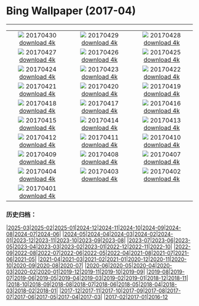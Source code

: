 # Bing Wallpaper (2017-04)
**************
| | | |
| :----: | :----: | :----: |
| ![](https://www.bing.com/az/hprichbg/rb/NHMElephants_ZH-CN9810396474_1920x1080.jpg) 20170430 [download 4k](https://www.bing.com/az/hprichbg/rb/NHMElephants_ZH-CN9810396474_UHD.jpg) | ![](https://www.bing.com/az/hprichbg/rb/SouthMoravian_ZH-CN13384331455_1920x1080.jpg) 20170429 [download 4k](https://www.bing.com/az/hprichbg/rb/SouthMoravian_ZH-CN13384331455_UHD.jpg) | ![](https://www.bing.com/az/hprichbg/rb/SoundSuits_ZH-CN11561095548_1920x1080.jpg) 20170428 [download 4k](https://www.bing.com/az/hprichbg/rb/SoundSuits_ZH-CN11561095548_UHD.jpg) |
| ![](https://www.bing.com/az/hprichbg/rb/SproutVideo_ZH-CN11890393462_1920x1080.jpg) 20170427 [download 4k](https://www.bing.com/az/hprichbg/rb/SproutVideo_ZH-CN11890393462_UHD.jpg) | ![](https://www.bing.com/az/hprichbg/rb/SaronicGulf_ZH-CN8379891695_1920x1080.jpg) 20170426 [download 4k](https://www.bing.com/az/hprichbg/rb/SaronicGulf_ZH-CN8379891695_UHD.jpg) | ![](https://www.bing.com/az/hprichbg/rb/CivitadiBagnoregio_ZH-CN12942138675_1920x1080.jpg) 20170425 [download 4k](https://www.bing.com/az/hprichbg/rb/CivitadiBagnoregio_ZH-CN12942138675_UHD.jpg) |
| ![](https://www.bing.com/az/hprichbg/rb/AfricaWeaverbirds_ZH-CN9479498858_1920x1080.jpg) 20170424 [download 4k](https://www.bing.com/az/hprichbg/rb/AfricaWeaverbirds_ZH-CN9479498858_UHD.jpg) | ![](https://www.bing.com/az/hprichbg/rb/AlbertaTeepee_ZH-CN11572775476_1920x1080.jpg) 20170423 [download 4k](https://www.bing.com/az/hprichbg/rb/AlbertaTeepee_ZH-CN11572775476_UHD.jpg) | ![](https://www.bing.com/az/hprichbg/rb/MirrorBeach_ZH-CN12835554220_1920x1080.jpg) 20170422 [download 4k](https://www.bing.com/az/hprichbg/rb/MirrorBeach_ZH-CN12835554220_UHD.jpg) |
| ![](https://www.bing.com/az/hprichbg/rb/ZoomOut_ZH-CN4471982075_1920x1080.jpg) 20170421 [download 4k](https://www.bing.com/az/hprichbg/rb/ZoomOut_ZH-CN4471982075_UHD.jpg) | ![](https://www.bing.com/az/hprichbg/rb/SolarFarm_ZH-CN4853771923_1920x1080.jpg) 20170420 [download 4k](https://www.bing.com/az/hprichbg/rb/SolarFarm_ZH-CN4853771923_UHD.jpg) | ![](https://www.bing.com/az/hprichbg/rb/Farmers_ZH-CN10322126112_1920x1080.jpg) 20170419 [download 4k](https://www.bing.com/az/hprichbg/rb/Farmers_ZH-CN10322126112_UHD.jpg) |
| ![](https://www.bing.com/az/hprichbg/rb/WallaceHut_ZH-CN12470084939_1920x1080.jpg) 20170418 [download 4k](https://www.bing.com/az/hprichbg/rb/WallaceHut_ZH-CN12470084939_UHD.jpg) | ![](https://www.bing.com/az/hprichbg/rb/GlacierBay_ZH-CN14440689690_1920x1080.jpg) 20170417 [download 4k](https://www.bing.com/az/hprichbg/rb/GlacierBay_ZH-CN14440689690_UHD.jpg) | ![](https://www.bing.com/az/hprichbg/rb/EuropeanRabbitGreeting_ZH-CN10625718769_1920x1080.jpg) 20170416 [download 4k](https://www.bing.com/az/hprichbg/rb/EuropeanRabbitGreeting_ZH-CN10625718769_UHD.jpg) |
| ![](https://www.bing.com/az/hprichbg/rb/GroundNest_ZH-CN8953105132_1920x1080.jpg) 20170415 [download 4k](https://www.bing.com/az/hprichbg/rb/GroundNest_ZH-CN8953105132_UHD.jpg) | ![](https://www.bing.com/az/hprichbg/rb/GrayWolf_ZH-CN9733727662_1920x1080.jpg) 20170414 [download 4k](https://www.bing.com/az/hprichbg/rb/GrayWolf_ZH-CN9733727662_UHD.jpg) | ![](https://www.bing.com/az/hprichbg/rb/TitanicBelfast_ZH-CN7528306628_1920x1080.jpg) 20170413 [download 4k](https://www.bing.com/az/hprichbg/rb/TitanicBelfast_ZH-CN7528306628_UHD.jpg) |
| ![](https://www.bing.com/az/hprichbg/rb/MVAU_ZH-CN9430011383_1920x1080.jpg) 20170412 [download 4k](https://www.bing.com/az/hprichbg/rb/MVAU_ZH-CN9430011383_UHD.jpg) | ![](https://www.bing.com/az/hprichbg/rb/SpacewalkSelfie_ZH-CN10118363891_1920x1080.jpg) 20170411 [download 4k](https://www.bing.com/az/hprichbg/rb/SpacewalkSelfie_ZH-CN10118363891_UHD.jpg) | ![](https://www.bing.com/az/hprichbg/rb/WindmillLighthouse_ZH-CN12870536851_1920x1080.jpg) 20170410 [download 4k](https://www.bing.com/az/hprichbg/rb/WindmillLighthouse_ZH-CN12870536851_UHD.jpg) |
| ![](https://www.bing.com/az/hprichbg/rb/ArcticFoxSibs_ZH-CN7417451993_1920x1080.jpg) 20170409 [download 4k](https://www.bing.com/az/hprichbg/rb/ArcticFoxSibs_ZH-CN7417451993_UHD.jpg) | ![](https://www.bing.com/az/hprichbg/rb/TulipFestival_ZH-CN8467334837_1920x1080.jpg) 20170408 [download 4k](https://www.bing.com/az/hprichbg/rb/TulipFestival_ZH-CN8467334837_UHD.jpg) | ![](https://www.bing.com/az/hprichbg/rb/KalsoyIsland_ZH-CN11586790825_1920x1080.jpg) 20170407 [download 4k](https://www.bing.com/az/hprichbg/rb/KalsoyIsland_ZH-CN11586790825_UHD.jpg) |
| ![](https://www.bing.com/az/hprichbg/rb/JulianAlps_ZH-CN11764181030_1920x1080.jpg) 20170404 [download 4k](https://www.bing.com/az/hprichbg/rb/JulianAlps_ZH-CN11764181030_UHD.jpg) | ![](https://www.bing.com/az/hprichbg/rb/QingMingHuangShan_ZH-CN12993895964_1920x1080.jpg) 20170403 [download 4k](https://www.bing.com/az/hprichbg/rb/QingMingHuangShan_ZH-CN12993895964_UHD.jpg) | ![](https://www.bing.com/az/hprichbg/rb/DivingGondola_ZH-CN12331702472_1920x1080.jpg) 20170402 [download 4k](https://www.bing.com/az/hprichbg/rb/DivingGondola_ZH-CN12331702472_UHD.jpg) |
| ![](https://www.bing.com/az/hprichbg/rb/LavaTubeIce_ZH-CN12266785340_1920x1080.jpg) 20170401 [download 4k](https://www.bing.com/az/hprichbg/rb/LavaTubeIce_ZH-CN12266785340_UHD.jpg) |  |  |

### 历史归档：

|[2025-03](bing/2025-03/2025-03.md)|[2025-02](bing/2025-02/2025-02.md)|[2025-01](bing/2025-01/2025-01.md)|[2024-12](bing/2024-12/2024-12.md)|[2024-11](bing/2024-11/2024-11.md)|[2024-10](bing/2024-10/2024-10.md)|[2024-09](bing/2024-09/2024-09.md)|[2024-08](bing/2024-08/2024-08.md)|[2024-07](bing/2024-07/2024-07.md)|[2024-06](bing/2024-06/2024-06.md)|
|[2024-05](bing/2024-05/2024-05.md)|[2024-04](bing/2024-04/2024-04.md)|[2024-03](bing/2024-03/2024-03.md)|[2024-02](bing/2024-02/2024-02.md)|[2024-01](bing/2024-01/2024-01.md)|[2023-12](bing/2023-12/2023-12.md)|[2023-11](bing/2023-11/2023-11.md)|[2023-10](bing/2023-10/2023-10.md)|[2023-09](bing/2023-09/2023-09.md)|[2023-08](bing/2023-08/2023-08.md)|
|[2023-07](bing/2023-07/2023-07.md)|[2023-06](bing/2023-06/2023-06.md)|[2023-05](bing/2023-05/2023-05.md)|[2023-04](bing/2023-04/2023-04.md)|[2023-03](bing/2023-03/2023-03.md)|[2023-02](bing/2023-02/2023-02.md)|[2023-01](bing/2023-01/2023-01.md)|[2022-12](bing/2022-12/2022-12.md)|[2022-11](bing/2022-11/2022-11.md)|[2022-10](bing/2022-10/2022-10.md)|
|[2022-09](bing/2022-09/2022-09.md)|[2022-08](bing/2022-08/2022-08.md)|[2022-07](bing/2022-07/2022-07.md)|[2022-06](bing/2022-06/2022-06.md)|[2022-05](bing/2022-05/2022-05.md)|[2022-04](bing/2022-04/2022-04.md)|[2021-08](bing/2021-08/2021-08.md)|[2021-07](bing/2021-07/2021-07.md)|[2021-06](bing/2021-06/2021-06.md)|[2021-05](bing/2021-05/2021-05.md)|
|[2021-04](bing/2021-04/2021-04.md)|[2021-03](bing/2021-03/2021-03.md)|[2021-02](bing/2021-02/2021-02.md)|[2021-01](bing/2021-01/2021-01.md)|[2020-12](bing/2020-12/2020-12.md)|[2020-11](bing/2020-11/2020-11.md)|[2020-10](bing/2020-10/2020-10.md)|[2020-09](bing/2020-09/2020-09.md)|[2020-08](bing/2020-08/2020-08.md)|[2020-07](bing/2020-07/2020-07.md)|
|[2020-06](bing/2020-06/2020-06.md)|[2020-05](bing/2020-05/2020-05.md)|[2020-04](bing/2020-04/2020-04.md)|[2020-03](bing/2020-03/2020-03.md)|[2020-02](bing/2020-02/2020-02.md)|[2020-01](bing/2020-01/2020-01.md)|[2019-12](bing/2019-12/2019-12.md)|[2019-11](bing/2019-11/2019-11.md)|[2019-10](bing/2019-10/2019-10.md)|[2019-09](bing/2019-09/2019-09.md)|
|[2019-08](bing/2019-08/2019-08.md)|[2019-07](bing/2019-07/2019-07.md)|[2019-06](bing/2019-06/2019-06.md)|[2019-05](bing/2019-05/2019-05.md)|[2019-04](bing/2019-04/2019-04.md)|[2019-03](bing/2019-03/2019-03.md)|[2019-02](bing/2019-02/2019-02.md)|[2019-01](bing/2019-01/2019-01.md)|[2018-12](bing/2018-12/2018-12.md)|[2018-11](bing/2018-11/2018-11.md)|
|[2018-10](bing/2018-10/2018-10.md)|[2018-09](bing/2018-09/2018-09.md)|[2018-08](bing/2018-08/2018-08.md)|[2018-07](bing/2018-07/2018-07.md)|[2018-06](bing/2018-06/2018-06.md)|[2018-05](bing/2018-05/2018-05.md)|[2018-04](bing/2018-04/2018-04.md)|[2018-03](bing/2018-03/2018-03.md)|[2018-02](bing/2018-02/2018-02.md)|[2018-01](bing/2018-01/2018-01.md)|
|[2017-12](bing/2017-12/2017-12.md)|[2017-11](bing/2017-11/2017-11.md)|[2017-10](bing/2017-10/2017-10.md)|[2017-09](bing/2017-09/2017-09.md)|[2017-08](bing/2017-08/2017-08.md)|[2017-07](bing/2017-07/2017-07.md)|[2017-06](bing/2017-06/2017-06.md)|[2017-05](bing/2017-05/2017-05.md)|[2017-04](bing/2017-04/2017-04.md)|[2017-03](bing/2017-03/2017-03.md)|
|[2017-02](bing/2017-02/2017-02.md)|[2017-01](bing/2017-01/2017-01.md)|[2016-12](bing/2016-12/2016-12.md)